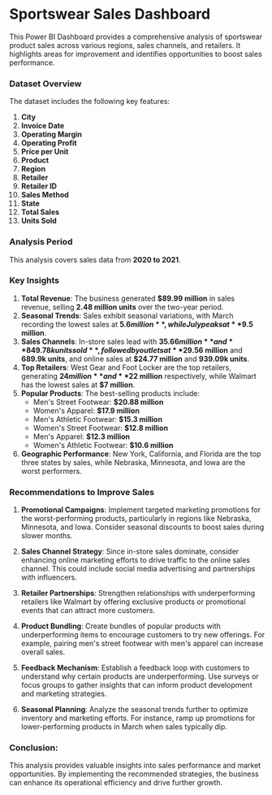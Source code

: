 # Sportswear Sales Dashboard

This Power BI Dashboard provides a comprehensive analysis of sportswear product sales across various regions, sales channels, and retailers. It highlights areas for improvement and identifies opportunities to boost sales performance.

### Dataset Overview
The dataset includes the following key features:
1. **City**
2. **Invoice Date**
3. **Operating Margin**
4. **Operating Profit**
5. **Price per Unit**
6. **Product**
7. **Region**
8. **Retailer**
9. **Retailer ID**
10. **Sales Method**
11. **State**
12. **Total Sales**
13. **Units Sold**

### Analysis Period
This analysis covers sales data from **2020 to 2021**.

### Key Insights
1. **Total Revenue**: The business generated **$89.99 million** in sales revenue, selling **2.48 million units** over the two-year period.
2. **Seasonal Trends**: Sales exhibit seasonal variations, with March recording the lowest sales at **$5.6 million**, while July peaks at **$9.5 million**.
3. **Sales Channels**: In-store sales lead with **$35.66 million** and **849.78k units sold**, followed by outlets at **$29.56 million** and **689.9k units**, and online sales at **$24.77 million** and **939.09k units**.
4. **Top Retailers**: West Gear and Foot Locker are the top retailers, generating **$24 million** and **$22 million** respectively, while Walmart has the lowest sales at **$7 million**.
5. **Popular Products**: The best-selling products include:
   - Men's Street Footwear: **$20.88 million**
   - Women's Apparel: **$17.9 million**
   - Men's Athletic Footwear: **$15.3 million**
   - Women's Street Footwear: **$12.8 million**
   - Men's Apparel: **$12.3 million**
   - Women's Athletic Footwear: **$10.6 million**
6. **Geographic Performance**: New York, California, and Florida are the top three states by sales, while Nebraska, Minnesota, and Iowa are the worst performers.

### Recommendations to Improve Sales

1. **Promotional Campaigns**: Implement targeted marketing promotions for the worst-performing products, particularly in regions like Nebraska, Minnesota, and Iowa. Consider seasonal discounts to boost sales during slower months.

2. **Sales Channel Strategy**: Since in-store sales dominate, consider enhancing online marketing efforts to drive traffic to the online sales channel. This could include social media advertising and partnerships with influencers.

3. **Retailer Partnerships**: Strengthen relationships with underperforming retailers like Walmart by offering exclusive products or promotional events that can attract more customers.

4. **Product Bundling**: Create bundles of popular products with underperforming items to encourage customers to try new offerings. For example, pairing men's street footwear with men's apparel can increase overall sales.

5. **Feedback Mechanism**: Establish a feedback loop with customers to understand why certain products are underperforming. Use surveys or focus groups to gather insights that can inform product development and marketing strategies.

6. **Seasonal Planning**: Analyze the seasonal trends further to optimize inventory and marketing efforts. For instance, ramp up promotions for lower-performing products in March when sales typically dip.

### Conclusion:

This analysis provides valuable insights into sales performance and market opportunities. By implementing the recommended strategies, the business can enhance its operational efficiency and drive further growth.
